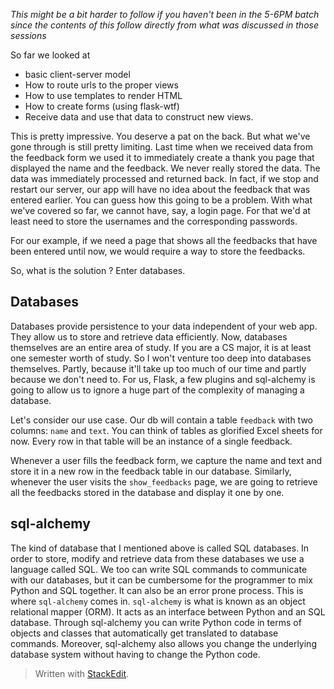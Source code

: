_This might be a bit harder to follow if you haven't been in the 5-6PM batch since the contents of this follow directly from what was discussed in those sessions_


So far we looked at
- basic client-server model
- How to route urls to the proper views
- How to use templates to render HTML
- How to create forms (using flask-wtf)
- Receive data and use that data to construct new views.

This is pretty impressive. You deserve a pat on the back. But what we've gone through is still pretty limiting. Last time when we received data from the feedback form we used it to immediately create a thank you page that displayed the name and the feedback. We never really stored the data. The data was immediately processed and returned back. In fact, if we stop and restart our server, our app will have no idea about the feedback that was entered earlier. You can guess how this going to be a problem. With what we've covered so far, we cannot have, say, a login page. For that we'd at least need to store the usernames and  the corresponding passwords. 

For our example, if we need a page that shows all the feedbacks that have been entered until now, we would require a way to store the feedbacks.

So, what is the solution ? Enter databases. 

## Databases
Databases provide persistence to your data independent of your web app. They allow us to store and retrieve data efficiently. Now, databases themselves are an entire area of study. If you are a CS major, it is at least one semester worth of study. So I won't venture too deep into databases themselves. Partly, because it'll take up too much of our time and partly because we don't need to. For us, Flask, a few plugins and sql-alchemy is going to allow us to ignore a huge part of the complexity of managing a database.

Let's consider our use case. Our db will contain a table `feedback` with two columns: `name` and `text`. You can think of tables as glorified Excel sheets for now. Every row in that table will be an instance of a single feedback.

Whenever a user fills the feedback form, we capture the name and text and store it in a new row in the feedback table in our database. Similarly, whenever the user visits the `show_feedbacks` page, we are going to retrieve all the feedbacks stored in the database and display it one by one.

## sql-alchemy
The kind of database that I mentioned above is called SQL databases. In order to store, modify and retrieve data from these databases we use a language called SQL. We too can write SQL commands to communicate with our databases, but it can be cumbersome for the programmer to mix Python and SQL together. It can also be an error prone process. This is where `sql-alchemy` comes in. `sql-alchemy` is what is known as an object relational mapper (ORM). It acts as an interface between Python and an SQL database. Through sql-alchemy you can write Python code in terms of objects and classes that automatically get translated to database commands. Moreover, sql-alchemy also allows you change the underlying database system without having to change the Python code.




> Written with [StackEdit](https://stackedit.io/).